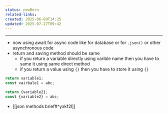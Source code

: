 ```yaml
---
status: newBorn
related-links: 
created: 2025-06-09T14:25
updated: 2025-07-27T09:42
---
```

---

- now using await for async code like for database or for `.json()` or other asynchronous code
- return and saving method should be same
	- if you return a variable directly using varible name then you have to same it using same direct method
	- if you return a value using `{}` then you have to store it using `{}`
```js
return variable1;
const vairbale1 = abc;

return {variable2};
const {variable2} = abc;
```

- [[json methods brief#^yxkf2l]]